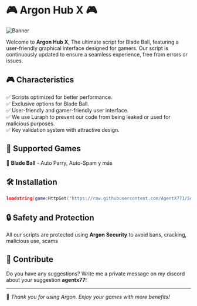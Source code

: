 # 🎮 Argon Hub X 🎮

![Banner](https://your-image-url.com)

Welcome to **Argon Hub X**, The ultimate script for Blade Ball, featuring a user-friendly graphical interface designed for gamers. Our script is continuously updated to ensure a seamless experience, free from errors or issues.

## 🎮 Characteristics
✅ Scripts optimized for better performance.  
✅ Exclusive options for Blade Ball.  
✅ User-friendly and gamer-friendly user interface.  
✅ We use Luraph to prevent our code from being leaked or used for malicious purposes.  
✅ Key validation system with attractive design.  

## 📜 Supported Games
🔹 **Blade Ball** - Auto Parry, Auto-Spam y más

## 🛠 Installation
```lua
loadstring(game:HttpGet("https://raw.githubusercontent.com/AgentX771/SubZero/main/SubZero.lua", true))()
```

## 🔒 Safety and Protection
All our scripts are protected using **Argon Security** to avoid bans, cracking, malicious use, scams

## 🌟 Contribute
Do you have any suggestions? Write me a private message on my discord about your suggestion **agentx77**!

---
💖 *Thank you for using Argon. Enjoy your games with more benefits!*

